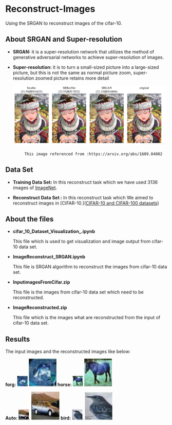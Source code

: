 # Reconstruct-Images

Using the SRGAN to reconstruct images of the cifar-10.

## About SRGAN and Super-resolution

- **SRGAN:** it is a super-resolution network that utilizes the method of generative adversarial networks to achieve super-resolution of images.

- **Super-resolution:** it is to turn a small-sized picture into a large-sized picture, but this is not the same as normal picture zoom, super-resolution zoomed picture retains more detail
  
  ![](/pic1.png)
  
           This image referenced from :https://arxiv.org/abs/1609.04802

## Data Set

- **Training Data Set:** In this reconstruct task which we have used 3136 images of [ImageNet](https://www.image-net.org/).

- **Reconstruct Data Set :** In this reconstruct task which We aimed to reconstruct images in [CIFAR-10.]([CIFAR-10 and CIFAR-100 datasets](https://www.cs.toronto.edu/~kriz/cifar.html))

## About the files

- **cifar_10_Dataset_Visualization_.ipynb**
  
   This file which is used to get visualization and image output from cifar-10 data set.

- **ImageReconstruct_SRGAN.ipynb**
  
  This file is SRGAN algorithm to reconstruct the images from cifar-10 data set.

- **InputimagesFromCifar.zip**
  
  This file is the images from cifar-10 data set which need to be reconstructed.

- **ImageReconstructed.zip**
  
  This file which is the images what are reconstructed from the input of cifar-10 data set.

## Results

The input images and the reconstructed images like below:

**forg:**   ![](/pic2-1.jpg)      <img src="pic2-2.jpg" title="" alt="" width="86">      **horse:**  ![](/pic3-1.jpg)       <img src="pic3-2.jpg" title="" alt="" width="86">

**Auto:**  ![](/pic4-1.jpg).     <img src="pic4-2.jpg" title="" alt="" width="87">      **bird:**    ![](/pic5-1.jpg).       <img src="pic5-2.jpg" title="" alt="" width="85"> 

